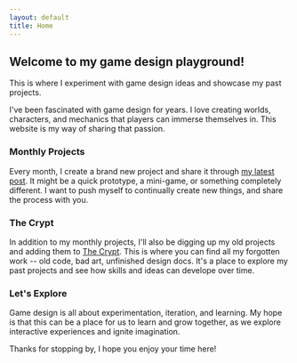 ```yaml
---
layout: default
title: Home
---
```


## Welcome to my game design playground! 

This is where I experiment with game design ideas and showcase my past projects.

I've been fascinated with game design for years. I love creating worlds, characters, and mechanics that players can immerse themselves in. This website is my way of sharing that passion.

### Monthly Projects

Every month, I create a brand new project and share it through [my latest post]({{site.posts.first.url}}). It might be a quick prototype, a mini-game, or something completely different. I want to push myself to continually create new things, and share the process with you.

### The Crypt

In addition to my monthly projects, I'll also be digging up my old projects and adding them to [The Crypt](/crypt.html). This is where you can find all my forgotten work -- old code, bad art, unfinished design docs. It's a place to explore my past projects and see how skills and ideas can develope over time.

### Let's Explore

Game design is all about experimentation, iteration, and learning. My hope is that this can be a place for us to learn and grow together, as we explore interactive experiences and ignite imagination.

Thanks for stopping by, I hope you enjoy your time here!
